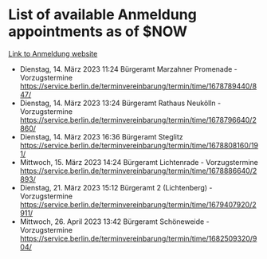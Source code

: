 # List of available Anmeldung appointments as of $NOW
[Link to Anmeldung website](https://service.berlin.de/terminvereinbarung/termin/tag.php?termin=1&anliegen[]=120686&dienstleisterlist=122210,122217,327316,122219,327312,122227,327314,122231,327346,122243,327348,122254,122252,329742,122260,329745,122262,329748,122271,327278,122273,327274,122277,327276,330436,122280,327294,122282,327290,122284,327292,122291,327270,122285,327266,122286,327264,122296,327268,150230,329760,122297,327286,122294,327284,122312,329763,122314,329775,122304,327330,122311,327334,122309,327332,317869,122281,327352,122279,329772,122283,122276,327324,122274,327326,122267,329766,122246,327318,122251,327320,122257,327322,122208,327298,122226,327300&herkunft=http%3A%2F%2Fservice.berlin.de%2Fdienstleistung%2F120686%2F)
- Dienstag, 14. März 2023 11:24 Bürgeramt Marzahner Promenade - Vorzugstermine https://service.berlin.de/terminvereinbarung/termin/time/1678789440/847/
- Dienstag, 14. März 2023 13:24 Bürgeramt Rathaus Neukölln - Vorzugstermine https://service.berlin.de/terminvereinbarung/termin/time/1678796640/2860/
- Dienstag, 14. März 2023 16:36 Bürgeramt Steglitz https://service.berlin.de/terminvereinbarung/termin/time/1678808160/191/
- Mittwoch, 15. März 2023 14:24 Bürgeramt Lichtenrade - Vorzugstermine https://service.berlin.de/terminvereinbarung/termin/time/1678886640/2893/
- Dienstag, 21. März 2023 15:12 Bürgeramt 2 (Lichtenberg) - Vorzugstermine https://service.berlin.de/terminvereinbarung/termin/time/1679407920/2911/
- Mittwoch, 26. April 2023 13:42 Bürgeramt Schöneweide - Vorzugstermine https://service.berlin.de/terminvereinbarung/termin/time/1682509320/904/
